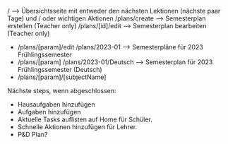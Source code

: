 / --> Übersichtsseite mit entweder den nächsten Lektionen (nächste paar Tage) und / oder wichtigen Aktionen
/plans/create --> Semesterplan erstellen (Teacher only)
/plans/[id]/edit --> Semesterplan bearbeiten (Teacher only)

- /plans/[param]/edit
  /plans/2023-01 --> Semesterpläne für 2023 Frühlingssemester
- /plans/[param]
  /plans/2023-01/Deutsch --> Semesterplan für 2023 Frühlingssemester (Deutsch)
- /plans/[param]/[subjectName]

Nächste steps, wenn abgeschlossen:

- Hausaufgaben hinzufügen
- Aufgaben hinzufügen
- Aktuelle Tasks auflisten auf Home für Schüler.
- Schnelle Aktionen hinzufügen für Lehrer.
- P&D Plan?
